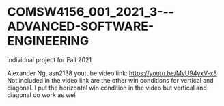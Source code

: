 # COMSW4156_001_2021_3---ADVANCED-SOFTWARE-ENGINEERING
individual project for Fall 2021

Alexander Ng, asn2138
youtube video link: https://youtu.be/MyU94yxV-x8
Not included in the video link are the other win conditions for vertical and diagonal.
I put the horizontal win condition in the video but vertical and diagonal do work as well
